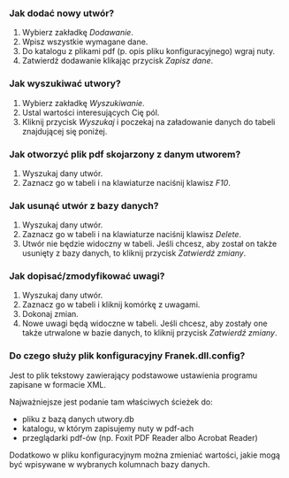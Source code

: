 ﻿
### Jak dodać nowy utwór?

1. Wybierz zakładkę *Dodawanie*.
2. Wpisz wszystkie wymagane dane.
3. Do katalogu z plikami pdf (p. opis pliku konfiguracyjnego) wgraj nuty.
4. Zatwierdź dodawanie klikając przycisk *Zapisz dane*.

### Jak wyszukiwać utwory?

1. Wybierz zakładkę *Wyszukiwanie*.
2. Ustal wartości interesujących Cię pól.
3. Kliknij przycisk *Wyszukaj* i poczekaj na załadowanie danych do tabeli znajdującej się poniżej.

### Jak otworzyć plik pdf skojarzony z danym utworem?

1. Wyszukaj dany utwór.
2. Zaznacz go w tabeli i na klawiaturze naciśnij klawisz *F10*.

### Jak usunąć utwór z bazy danych?

1. Wyszukaj dany utwór.
2. Zaznacz go w tabeli i na klawiaturze naciśnij klawisz *Delete*.
3. Utwór nie będzie widoczny w tabeli. Jeśli chcesz, aby został on także usunięty z bazy danych, to kliknij przycisk *Zatwierdź zmiany*.

### Jak dopisać/zmodyfikować uwagi?

1. Wyszukaj dany utwór.
2. Zaznacz go w tabeli i kliknij komórkę z uwagami.
3. Dokonaj zmian.
4. Nowe uwagi będą widoczne w tabeli. Jeśli chcesz, aby zostały one także utrwalone w bazie danych, to kliknij przycisk *Zatwierdź zmiany*.

### Do czego służy plik konfiguracyjny Franek.dll.config?

Jest to plik tekstowy zawierający podstawowe ustawienia programu zapisane w formacie XML.

Najważniejsze jest podanie tam właściwych ścieżek do:
- pliku z bazą danych utwory.db
- katalogu, w którym zapisujemy nuty w pdf-ach
- przeglądarki pdf-ów (np. Foxit PDF Reader albo Acrobat Reader)

Dodatkowo w pliku konfiguracyjnym można zmieniać wartości, jakie mogą być wpisywane w wybranych kolumnach bazy danych.
